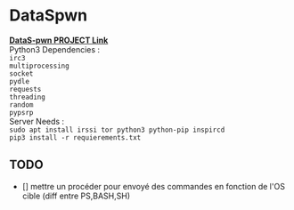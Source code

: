 # DataSpwn
[**DataS-pwn PROJECT Link**](https://github.com/users/Satcomx00-x00/projects/5)</br>
Python3 Dependencies : </br>
``irc3``</br>
``multiprocessing``</br>
``socket``</br>
``pydle``</br>
``requests``</br>
``threading``</br>
``random``</br>
``pypsrp``</br>
Server Needs : </br>
  ``sudo apt install irssi tor python3 python-pip inspircd``</br>
  ``pip3 install -r requierements.txt``</br>



## TODO
- [] mettre un procéder pour envoyé des commandes en fonction de l'OS cible (diff entre PS,BASH,SH)